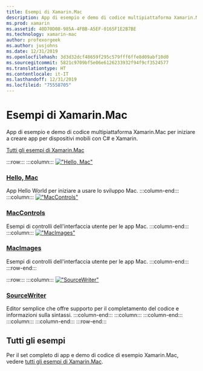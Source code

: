 ```yaml
---
title: Esempi di Xamarin.Mac
description: App di esempio e demo di codice multipiattaforma Xamarin.Mac per iniziare a creare app per dispositivi mobili con C# e Xamarin.
ms.prod: xamarin
ms.assetid: 40D70D08-985A-4FBB-A5EF-0165F1E2B7BE
ms.technology: xamarin-mac
author: profexorgeek
ms.author: jusjohns
ms.date: 12/31/2019
ms.openlocfilehash: 3d3d32dcf48659f295c579fff6ffe8d09abf10d0
ms.sourcegitcommit: 5821c9709bf5e06e6126233932f94f9cf3524577
ms.translationtype: HT
ms.contentlocale: it-IT
ms.lasthandoff: 12/31/2019
ms.locfileid: "75558705"
---
```

# <a name="xamarinmac-samples"></a>Esempi di Xamarin.Mac

App di esempio e demo di codice multipiattaforma Xamarin.Mac per iniziare a creare app per dispositivi mobili con C# e Xamarin.

[Tutti gli esempi di Xamarin.Mac](https://docs.microsoft.com/samples/browse/?products=xamarin&term=Xamarin.Mac)

:::row:::
    :::column:::
[!["Hello, Mac"](images/hellomac.png)](https://docs.microsoft.com/samples/xamarin/mac-samples/hello-mac/)

### <a name="hello-machttpsdocsmicrosoftcomsamplesxamarinmac-sampleshello-mac"></a>[Hello, Mac](https://docs.microsoft.com/samples/xamarin/mac-samples/hello-mac/)

App Hello World per iniziare a usare lo sviluppo Mac.
    :::column-end:::
    :::column:::
[!["MacControls"](images/controls.png)](https://docs.microsoft.com/samples/xamarin/mac-samples/maccontrols/)

### <a name="maccontrolshttpsdocsmicrosoftcomsamplesxamarinmac-samplesmaccontrols"></a>[MacControls](https://docs.microsoft.com/samples/xamarin/mac-samples/maccontrols/)

Esempi di controlli dell'interfaccia utente per le app Mac.
    :::column-end:::
    :::column:::
[!["MacImages"](images/images.png)](https://docs.microsoft.com/samples/xamarin/mac-samples/macimages/)

### <a name="macimageshttpsdocsmicrosoftcomsamplesxamarinmac-samplesmacimages"></a>[MacImages](https://docs.microsoft.com/samples/xamarin/mac-samples/macimages/)

Esempi di controlli dell'interfaccia utente per le app Mac.
    :::column-end:::
:::row-end:::

:::row:::
    :::column:::
[!["SourceWriter"](images/sourcewriter.png)](https://docs.microsoft.com/samples/xamarin/mac-samples/sourcewriter/)

### <a name="sourcewriterhttpsdocsmicrosoftcomsamplesxamarinmac-samplessourcewriter"></a>[SourceWriter](https://docs.microsoft.com/samples/xamarin/mac-samples/sourcewriter/)

Editor semplice che offre supporto per il completamento del codice e informazioni sulla sintassi.
    :::column-end:::
    :::column:::
    :::column-end:::
    :::column:::
    :::column-end:::
:::row-end:::

## <a name="all-samples"></a>Tutti gli esempi

Per il set completo di app e demo di codice di esempio Xamarin.Mac, vedere [tutti gli esempi di Xamarin.Mac](https://docs.microsoft.com/samples/browse/?products=xamarin&term=Xamarin.Mac).
